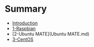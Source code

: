 # Summary

* [Introduction](README.md)
* [1-Raspbian](Raspbian.md)
* [2-Ubuntu MATE](Ubuntu MATE.md)
* [3-CentOS](CentOS.md)